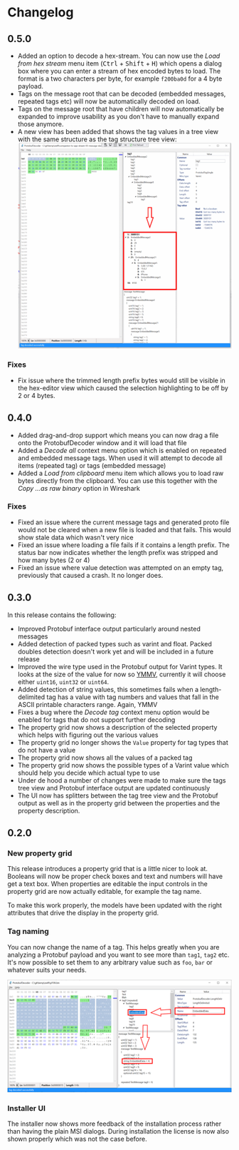 # Changelog

## 0.5.0

- Added an option to decode a hex-stream. You can now use the _Load from hex stream_ menu item (<kbd>Ctrl</kbd> + <kbd>Shift</kbd> + <kbd>H</kbd>) which opens a dialog box where you can enter a stream of hex encoded bytes to load. 
The format is a two characters per byte, for example `f200ba0d` for a 4 byte payload.
- Tags on the message root that can be decoded (embedded messages, repeated tags etc) will now be automatically decoded on load.
- Tags on the message root that have children will now automatically be expanded to improve usability as you don't have to manually expand those anymore.
- A new view has been added that shows the tag values in a tree view with the same structure as the tag structure tree view:
![screenshot showing tag values in tree view](tag-values.png)

### Fixes

-  Fix issue where the trimmed length prefix bytes would still be visible in the hex-editor view which caused the selection highlighting to be off by 2 or 4 bytes.

## 0.4.0

- Added drag-and-drop support which means you can now drag a file onto the ProtobufDecoder window and it will load that file
- Added a _Decode all_ context menu option which is enabled on repeated and embedded message tags. When used it will attempt to decode all items (repeated tag) or tags (embedded message)
- Added a _Load from clipboard_ menu item which allows you to load raw bytes directly from the clipboard. You can use this together with the _Copy ...as raw binary_ option in Wireshark

### Fixes

- Fixed an issue where the current message tags and generated proto file would not be cleared when a new file is loaded and that fails. This would show stale data which wasn't very nice
- Fixed an issue where loading a file fails if it contains a length prefix. The status bar now indicates whether the length prefix was stripped and how many bytes (2 or 4)
- Fixed an issue where value detection was attempted on an empty tag, previously that caused a crash. It no longer does.

## 0.3.0

In this release contains the following:

- Improved Protobuf interface output particularly around nested messages
- Added detection of packed types such as varint and float. Packed doubles detection doesn't work yet and will be included in a future release
- Improved the wire type used in the Protobuf output for Varint types. It looks at the size of the value for now so [YMMV](http://www.catb.org/jargon/html/Y/YMMV.html), currently it will choose either `uint16`, `uint32` or `uint64`.
- Added detection of string values, this sometimes fails when a length-delimited tag has a value with tag numbers and values that fall in the ASCII printable characters range. Again, YMMV
- Fixes a bug where the _Decode tag_ context menu option would be enabled for tags that do not support further decoding
- The property grid now shows a description of the selected property which helps with figuring out the various values
- The property grid no longer shows the `Value` property for tag types that do not have a value
- The property grid now shows all the values of a packed tag
- The property grid now shows the possible types of a Varint value which should help you decide which actual type to use
- Under de hood a number of changes were made to make sure the tags tree view and Protobuf interface output are updated continuously
- The UI now has splitters between the tag tree view and the Protobuf output as well as in the property grid between the properties and the property description.

## 0.2.0

### New property grid

This release introduces a property grid that is a little nicer to look at. Booleans will now be proper check boxes and text and numbers will have get a text box.
When properties are editable the input controls in the property grid are now actually editable, for example the tag name.

To make this work properly, the models have been updated with the right attributes that drive the display in the property grid.

### Tag naming

You can now change the name of a tag. This helps greatly when you are analyzing a Protobuf payload and you want to see more than `tag1`, `tag2` etc. 
It's now possible to set them to any arbitrary value such as `foo`, `bar` or whatever suits your needs.

![screenshot showing tag rename feature](change-tag-name.png)

### Installer UI

The installer now shows more feedback of the installation process rather than having the plain MSI dialogs.
During installation the license is now also shown properly which was not the case before.
